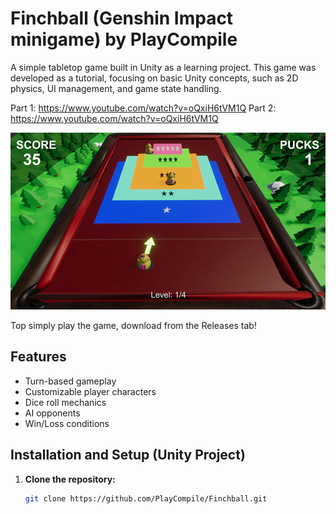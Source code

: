 # Finchball (Genshin Impact minigame) by PlayCompile

A simple tabletop game built in Unity as a learning project. This game was developed as a tutorial, focusing on basic Unity concepts, such as 2D physics, UI management, and game state handling.

Part 1: https://www.youtube.com/watch?v=oQxiH6tVM1Q
Part 2: https://www.youtube.com/watch?v=oQxiH6tVM1Q

![Gameplay Screenshot](Assets/ssFinchball.png)

Top simply play the game, download from the Releases tab!

## Features
- Turn-based gameplay
- Customizable player characters
- Dice roll mechanics
- AI opponents
- Win/Loss conditions

## Installation and Setup (Unity Project)
1. **Clone the repository:**
   ```bash
   git clone https://github.com/PlayCompile/Finchball.git
